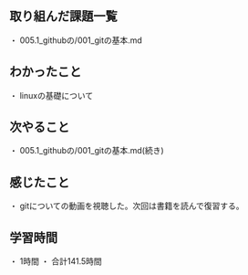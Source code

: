 ## 取り組んだ課題一覧
・ 005.1_githubの/001_gitの基本.md
## わかったこと
・ linuxの基礎について
## 次やること
・ 005.1_githubの/001_gitの基本.md(続き)
## 感じたこと
・ gitについての動画を視聴した。次回は書籍を読んで復習する。
## 学習時間
・ 1時間
・ 合計141.5時間
